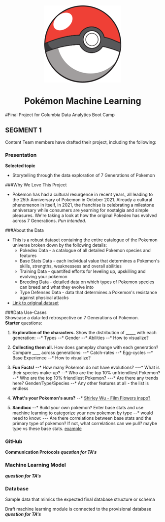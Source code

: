 <p align="center">
  <img src="https://github.com/jwc324/Pokemon_Machine_Learning/blob/main/pokeball_image.png" width="250" height="250" />
  <h1 align="center">Pokémon Machine Learning</h1>
  <p align="center">
  
 
#Final Project for Columbia Data Analytics Boot Camp

## SEGMENT 1 	 	 		
Content
Team members have drafted their project, including the following:					

### __Presentation__
**Selected topic**
 - Storytelling through the data exploration of 7 Generations of Pokemon

###Why We Love This Project
- Pokemon has had a cultural resurgence in recent years, all leading to the 25th Anniversary of Pokemon in October 2021.  Already a cultural phenomenon in itself, in 2021, the franchise is celebrating a milestone anniversary while consumers are yearning for nostalgia and simple pleasures.  We're taking a look at how the original Pokedex has evolved across 7 Generations. _Pun intended._

###About the Data
- This is a robust dataset containing the entire catalogue of the Pokemon universe broken down by the following details:
  - Pokedex Data - a catalogue of all detailed Pokemon species and features  
  - Base Stats Data - each individual value that determines a Pokemon's skills, strengths, weaknessess and overall abilities  
  - Training Data -  quantifed efforts for leveling up, upskilling and evolving your pokemon
  - Breeding Data - detailed data on which types of Pokemon species can breed and what they evolve into   
  - Type Defenses Data - data that determines a Pokemon's resistance against physical attacks
- [Link to original dataset](https://www.kaggle.com/mariotormo/complete-pokemon-dataset-updated-090420)


###Data Use-Cases				
Showcase a data-led retrospective on 7 Generations of Pokemon.  
**Starter** questions:
1. **Exploration of the characters.**  Show the distribution of _____ with each generation:
--* Types
--* Gender
--* Abilities
--* How to visualize?

2. **Collecting them all.** How does gameplay change with each generation? Compare ____ across generations:
--* Catch-rates
--* Egg-cycles
--* Base Experience
--* How to visualize?

3. **Fun Facts!**
--* How many Pokemon do not have evolutions?
---* What is their species make-up?
--* Who are the top 10% unfriendliest Pokemon?
--* Who are the top 10% friendliest Pokemon?
---* Are there any trends here? Gender/Type/Species
--* Any other features at all - the list is endless

4. **What's your Pokemon's aura?**
--* [Shirley Wu - Film Flowers inspo?](https://shirleywu.studio/filmflowers/)

5. **Sandbox**
--* Build your own pokemon? 
Enter base stats and use machine learning to categorize your new pokemon by type
--* would need to know:
--- Are there correlations between base stats and the primary type of pokemon? If not, what correlations can we pull? maybe type vs these base stats. [example](https://www.kaggle.com/anhiva/pok-mon-group-classifier?scriptVersionId=40305036&cellId=15)


### __GitHub__
**Communication Protocols**
***question for TA's***

### Machine Learning Model
***question for TA's***


### Database

Sample data that mimics the expected final database structure or schema



Draft machine learning module is connected to the provisional database
***question for TA's***










